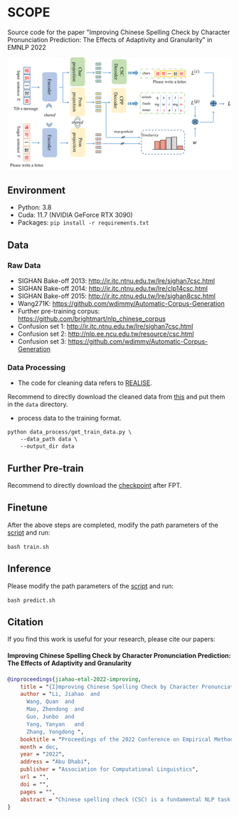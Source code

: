 # SCOPE
Source code for the paper "Improving Chinese Spelling Check by Character Pronunciation Prediction: The Effects of Adaptivity and Granularity" in EMNLP 2022 

![](paper.png)

## Environment
- Python: 3.8
- Cuda: 11.7 (NVIDIA GeForce RTX 3090)
- Packages: `pip install -r requirements.txt`

## Data

### Raw Data
- SIGHAN Bake-off 2013: http://ir.itc.ntnu.edu.tw/lre/sighan7csc.html  
- SIGHAN Bake-off 2014: http://ir.itc.ntnu.edu.tw/lre/clp14csc.html  
- SIGHAN Bake-off 2015: http://ir.itc.ntnu.edu.tw/lre/sighan8csc.html  
- Wang271K: https://github.com/wdimmy/Automatic-Corpus-Generation
- Further pre-training corpus: https://github.com/brightmart/nlp_chinese_corpus
- Confusion set 1: http://ir.itc.ntnu.edu.tw/lre/sighan7csc.html
- Confusion set 2: http://nlp.ee.ncu.edu.tw/resource/csc.html
- Confusion set 3: https://github.com/wdimmy/Automatic-Corpus-Generation


### Data Processing
- The code for cleaning data refers to [REALISE](https://github.com/DaDaMrX/ReaLiSe).

Recommend to directly download the cleaned data from [this](https://rec.ustc.edu.cn/share/b8470c00-4884-11ed-abb5-01b9f59aa971) and put them in the `data` directory. 

- process data to the training format. 

```
python data_process/get_train_data.py \
    --data_path data \
    --output_dir data
```
## Further Pre-train

Recommend to directly download the [checkpoint](https://rec.ustc.edu.cn/share/18549500-4936-11ed-bdbb-75a980e00e16) after FPT. 

## Finetune

After the above steps are completed, modify the path parameters of the [script](https://github.com/jiahaozhenbang/SCOPE/blob/main/train.sh) and run:

`bash train.sh`

## Inference

Please modify the path parameters of the [script](predict.sh) and run:

`bash predict.sh`

## Citation

If you find this work is useful for your research, please cite our papers:

#### Improving Chinese Spelling Check by Character Pronunciation Prediction: The Effects of Adaptivity and Granularity

```bibtex
@inproceedings{jiahao-etal-2022-improving,
    title = "{I}mproving Chinese Spelling Check by Character Pronunciation Prediction: {T}he Effects of Adaptivity and Granularity",
    author = "Li, Jiahao  and
      Wang, Quan  and
      Mao, Zhendong  and
      Guo, Junbo  and
      Yang, Yanyan   and
      Zhang, Yongdong ",
    booktitle = "Proceedings of the 2022 Conference on Empirical Methods in Natural Language Processing",
    month = dec,
    year = "2022",
    address = "Abu Dhabi",
    publisher = "Association for Computational Linguistics",
    url = "",
    doi = "",
    pages = "",
    abstract = "Chinese spelling check (CSC) is a fundamental NLP task that detects and corrects spelling errors in Chinese texts. As most of these spelling errors are caused by phonetic similarity, effectively modeling the pronunciation of Chinese characters is a key factor for CSC. In this paper, we consider introducing an auxiliary task of Chinese pronunciation prediction (CPP) to improve CSC, and, for the first time, systematically discuss the adaptivity and granularity of this auxiliary task. We propose SCOPE which builds on top of a shared encoder two parallel decoders, one for the primary CSC task and the other for a fine-grained auxiliary CPP task, with a novel adaptive weighting scheme to balance the two tasks. In addition, we design a delicate iterative correction strategy for further improvements during inference. Empirical evaluation shows that SCOPE achieves new state-of-the-art on three CSC benchmarks, demonstrating the effectiveness and superiority of the auxiliary CPP task. Comprehensive ablation studies further verify the positive effects of adaptivity and granularity of the task.",
}
```

